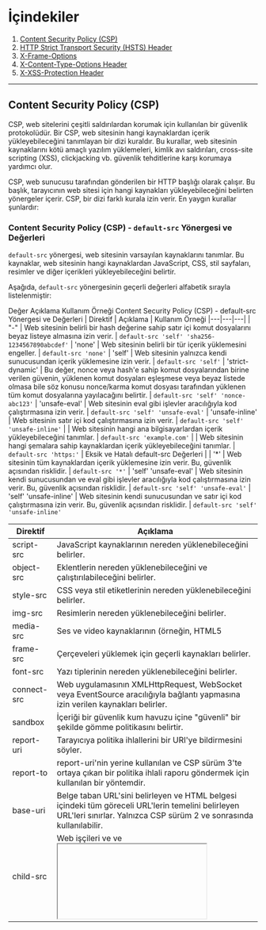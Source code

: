 # İçindekiler

1. [Content Security Policy (CSP)](#content-security-policy)
2. [HTTP Strict Transport Security (HSTS) Header](#http-strict-transport-security-hsts-header)
3. [X-Frame-Options](#x-frame-options)
4. [X-Content-Type-Options Header](#x-content-type-options-header)
5. [X-XSS-Protection Header](#x-xss-protection-header)

---

## Content Security Policy (CSP)

CSP, web sitelerini çeşitli saldırılardan korumak için kullanılan bir güvenlik protokolüdür. Bir CSP, web sitesinin hangi kaynaklardan içerik yükleyebileceğini tanımlayan bir dizi kuraldır. Bu kurallar, web sitesinin kaynaklarını kötü amaçlı yazılım yüklemeleri, kimlik avı saldırıları, cross-site scripting (XSS),  clickjacking vb. güvenlik tehditlerine karşı korumaya yardımcı olur.

CSP, web sunucusu tarafından gönderilen bir HTTP başlığı olarak çalışır. Bu başlık, tarayıcının web sitesi için hangi kaynakları yükleyebileceğini belirten yönergeler içerir.
CSP, bir dizi farklı kurala izin verir. En yaygın kurallar şunlardır:


### Content Security Policy (CSP) - `default-src` Yönergesi ve Değerleri

`default-src` yönergesi, web sitesinin varsayılan kaynaklarını tanımlar. Bu kaynaklar, web sitesinin hangi kaynaklardan JavaScript, CSS, stil sayfaları, resimler ve diğer içerikleri yükleyebileceğini belirtir.

Aşağıda, `default-src` yönergesinin geçerli değerleri alfabetik sırayla listelenmiştir:

Değer	Açıklama	Kullanım Örneği
Content Security Policy (CSP) - default-src Yönergesi ve Değerleri
| Direktif | Açıklama | Kullanım Örneği
|---|---|---|
| "<hash-algorithm>-<base64-value>" | Web sitesinin belirli bir hash değerine sahip satır içi komut dosyalarını beyaz listeye almasına izin verir. | `default-src 'self' 'sha256-1234567890abcdef'`
| 'none' | Web sitesinin belirli bir tür içerik yüklemesini engeller. | `default-src 'none'`
| 'self' | Web sitesinin yalnızca kendi sunucusundan içerik yüklemesine izin verir. | `default-src 'self'`
| 'strict-dynamic' | Bu değer, nonce veya hash'e sahip komut dosyalarından birine verilen güvenin, yüklenen komut dosyaları eşleşmese veya beyaz listede olmasa bile söz konusu nonce/karma komut dosyası tarafından yüklenen tüm komut dosyalarına yayılacağını belirtir. | `default-src 'self' 'nonce-abc123'`
| 'unsafe-eval' | Web sitesinin eval gibi işlevler aracılığıyla kod çalıştırmasına izin verir. | `default-src 'self' 'unsafe-eval'`
| 'unsafe-inline' | Web sitesinin satır içi kod çalıştırmasına izin verir. | `default-src 'self' 'unsafe-inline'`
| <host-source> | Web sitesinin hangi ana bilgisayarlardan içerik yükleyebileceğini tanımlar. | `default-src 'example.com'`
| <scheme-source> | Web sitesinin hangi şemalara sahip kaynaklardan içerik yükleyebileceğini tanımlar. | `default-src 'https:'`
| Eksik ve Hatalı default-src Değerleri |
| '*' | Web sitesinin tüm kaynaklardan içerik yüklemesine izin verir. Bu, güvenlik açısından risklidir. | `default-src '*'`
| 'self' 'unsafe-eval' | Web sitesinin kendi sunucusundan ve eval gibi işlevler aracılığıyla kod çalıştırmasına izin verir. Bu, güvenlik açısından risklidir. | `default-src 'self' 'unsafe-eval'`
| 'self' 'unsafe-inline' | Web sitesinin kendi sunucusundan ve satır içi kod çalıştırmasına izin verir. Bu, güvenlik açısından risklidir. | `default-src 'self' 'unsafe-inline'`

| Direktif | Açıklama |
|---|---|
| script-src | JavaScript kaynaklarının nereden yüklenebileceğini belirler. |
| object-src | Eklentlerin nereden yüklenebileceğini ve çalıştırılabileceğini belirler. |
| style-src | CSS veya stil etiketlerinin nereden yüklenebileceğini belirler. |
| img-src | Resimlerin nereden yüklenebileceğini belirler. |
| media-src | Ses ve video kaynaklarının (örneğin, HTML5 <audio>) geçerli kaynaklarını tanımlar. |
| frame-src | Çerçeveleri yüklemek için geçerli kaynakları belirler. |
| font-src | Yazı tiplerinin nereden yüklenebileceğini belirler. |
| connect-src | Web uygulamasının XMLHttpRequest, WebSocket veya EventSource aracılığıyla bağlantı yapmasına izin verilen kaynakları belirler. |
| sandbox | İçeriği bir güvenlik kum havuzu içine "güvenli" bir şekilde gömme politikasını belirtir. |
| report-uri | Tarayıcıya politika ihlallerini bir URI'ye bildirmesini söyler. |
| report-to | report-uri'nin yerine kullanılan ve CSP sürüm 3'te ortaya çıkan bir politika ihlali raporu göndermek için kullanılan bir yöntemdir. |
| base-uri | Belge taban URL'sini belirleyen ve HTML belgesi içindeki tüm göreceli URL'lerin temelini belirleyen URL'leri sınırlar. Yalnızca CSP sürüm 2 ve sonrasında kullanılabilir. |
| child-src | Web işçileri ve <frame> ve <iframe> gibi öğeler kullanılarak yüklenen içerik için geçerli kaynakları belirler. Sürüm 3'te kullanımdan kaldırıldı. |
| form-action | HTML <form> eylemi olarak kullanılabilecek geçerli URL'leri belirler. Yalnızca CSP sürüm 2 ve sonrasında kullanılabilir. |
| frame-ancestors | Bir kaynağın çerçevelenme kaynaklarını belirler. Yalnızca CSP sürüm 2 ve sonrasında kullanılabilir. |
| plugin-types | <object> ve <embed> ile çağrılan eklentiler için geçerli MIME tiplerini belirler. Yalnızca CSP sürüm 2 ve sonrasında kullanılabilir. |
| worker-src | Worker, SharedWorker veya ServiceWorker olarak yüklenebilecek URL'leri sınırlar. Yalnızca CSP sürüm 3 ve sonrasında kullanılabilir. |
| manifest-src | Uygulamanın manifest dosyasının nereden yüklenebileceğini sınırlar. Yalnızca CSP sürüm 3 ve sonrasında kullanılabilir. |

# Cross-site scripting (XSS) koruması için bazı CSP yönergeleri

### script-src

| Yönerge | Açıklama | Örnek |
|---|---|---|
| script-src | JavaScript kaynaklarının nereden yüklenebileceğini belirler. | `script-src 'self'` |
| script-src-elem | `script` ve `link` öğelerinden yüklenen komut dosyalarının nereden yüklenebileceğini belirler. | `script-src-elem 'self' https://example.com` |
| script-src-attr | `img` öğesinin `href` özniteliğinden yüklenen komut dosyalarının nereden yüklenebileceğini belirler. | `script-src-attr 'self' https://example.com` |

### img-src

| Yönerge | Açıklama | Örnek |
|---|---|---|
| img-src | Resimlerin nereden yüklenebileceğini belirler. | `img-src 'self'` |
| img-src-elem | `img` öğelerinden yüklenen görüntülerin nereden yüklenebileceğini belirler. | `img-src-elem 'self' https://example.com` |
| img-src-attr | `img` öğesinin `src` özniteliğinden yüklenen görüntülerin nereden yüklenebileceğini belirler. | `img-src-attr 'self' https://example.com` |

### frame-src

| Yönerge | Açıklama | Örnek |
|---|---|---|
| frame-src | Çerçevelerin nereden yüklenebileceğini belirler. | `frame-src 'self'` |
| frame-src-elem | `iframe` öğelerinden yüklenen çerçevelerin nereden yüklenebileceğini belirler. | `frame-src-elem 'self' https://example.com` |
| frame-src-attr | `img` öğesinin `src` özniteliğinden yüklenen çerçevelerin nereden yüklenebileceğini belirler. | `frame-src-attr 'self' https://example.com` |

### object-src

| Yönerge | Açıklama | Örnek |
|---|---|---|
| object-src | Nesnelerin nereden yüklenebileceğini belirler. | `object-src 'self'` |
| object-src-elem | `object` ve `embed` öğelerinden yüklenen nesnelerin nereden yüklenebileceğini belirler. | `object-src-elem 'self' https://example.com` |
| object-src-attr | `img` öğesinin `src` özniteliğinden yüklenen nesnelerin nereden yüklenebileceğini belirler. | `object-src-attr 'self' https://example.com` |

### HTTP Strict Transport Security (HSTS) Header

HSTS header, web sitesinin tüm iletişiminin yalnızca HTTPS protokolü üzerinden gerçekleşmesini sağlayan bir güvenlik başlığıdır. ...

# Strict-Transport-Security (HSTS) yönergeleri

| Yönerge | Açıklama | Örnek |
|---|---|---|
| max-age | Tarayıcının HSTS politikasını ne kadar süreyle hatırlaması gerektiğini belirtir. Bu direktif, saniye cinsinden bir sayı olarak belirtilir.Tarayıcının HSTS politikasını 1 yıl (31536000 saniye) boyunca hatırlamasını sağlar.| `max-age=31536000` |
| includeSubDomains | Bu isteğe bağlı direktif, HSTS politikasının bu HSTS hostunun yanı sıra hostun alan adının tüm alt alanları için de geçerli olduğunu gösterir. | `max-age=31536000; includeSubDomains` |
| preload | Bu direktif, alan adının tarayıcıya bilinen bir HSTS hostu olarak ön yüklenebileceğini gösterir. Bu, tarayıcının web sitenizi açmadan önce HSTS politikasını öğrenmesini sağlar. | `max-age=31536000; includeSubDomains; preload` |




# X-Frame-Options Header

X-Frame-Options header, web sitesinin iframe içinde görüntülenip görüntülenmeyeceğini gösteren bir güvenlik başlığıdır. Bu header'ı etkinleştirerek, web sitenizin yalnızca güvenilir kaynaklardan gelen iframe'lerde görüntülenmesini sağlayabilirsiniz. Bu, clickjacking saldırılarına karşı koruma sağlayabilir.

## Clickjacking nedir?

Clickjacking, kullanıcıların farkında olmadan kötü amaçlı bir web sitesine giriş yapmalarına veya eylemler gerçekleştirmelerine neden olan bir saldırı türüdür. Bu saldırılar, kullanıcıların tıklamalarını sahte bir web sitesine yönlendirmek için iframe'ler kullanılarak gerçekleştirilir.
| Yönerge | Açıklama | Örnek |
|---|---|---|
| DENY | Web sitesi hiçbir zaman iframe içinde görüntülenemez. Bu, clickjacking saldırılarına karşı en güçlü korumayı sağlar. | `Header always set X-Frame-Options DENY` |
| SAMEORIGIN | Web sitesi yalnızca aynı alan adı veya alt alan adı içinde iframe içinde görüntülenebilir. Bu, clickjacking saldırılarına karşı orta düzeyde koruma sağlar. | `Header always set X-Frame-Options SAMEORIGIN` |
| ALLOW-FROM | Web sitesi yalnızca belirtilen URL'lerden gelen iframe içinde görüntülenebilir. Bu, clickjacking saldırılarına karşı en az düzeyde koruma sağlar. | `Header always set X-Frame-Options ALLOW-FROM https://example.com` |


## X-Frame-Options header'ı nasıl etkinleştiririm?

X-Frame-Options header'ı web sunucunuzun ayarlarında etkinleştirebilirsiniz. 


# X-Content-Type-Options header

X-Content-Type-Options header, web sunucusunun HTTP yanıtlarına eklediği bir güvenlik başlığıdır. Bu header, tarayıcıların web sitesinin yanıtlarında bulunan içerik türlerini değiştirmesini engellemek için kullanılır.

**İçerik sahteciliği saldırıları nedir?**

İçerik sahteciliği saldırıları, saldırganların kullanıcıları kandırmak için web sitelerini manipüle etmek için kullandığı bir tür sosyal mühendislik saldırısıdır. Bu saldırılarda, saldırganlar, web sitesinin yanıtlarında bulunan içerik türlerini değiştirerek, kullanıcıları zararlı içeriklere yönlendirmeye çalışırlar.

**X-Content-Type-Options header'ın faydaları**

X-Content-Type-Options header'ı kullanmak, web sitenizi içerik sahteciliği saldırılarına karşı korumanın etkili bir yoludur. Bu header'ı kullanarak, tarayıcıların web sitenizin yanıtlarında bulunan içerik türlerini değiştirmesini engelleyebilir ve böylece kullanıcıları zararlı içeriklere yönlendirilmekten koruyabilirsiniz.

**X-Content-Type-Options header'ın yönergeleri**

X-Content-Type-Options header'ın iki yönergesi vardır:

* **nosniff:** Tarayıcıların web sitesinin yanıtlarında bulunan içerik türlerini değiştirmesini engeller. Bu, içerik sahteciliği saldırılarına karşı en güçlü korumayı sağlar.
* **sniff:** Tarayıcıların web sitesinin yanıtlarında bulunan içerik türlerini değiştirmesine izin verir. Bu, web sitenizin bazı özelliklerini kullanmanıza izin verir, ancak içerik sahteciliği saldırılarına karşı daha az koruma sağlar.

**X-Content-Type-Options header'ı nasıl etkinleştiririm?**

X-Content-Type-Options header'ı etkinleştirmek için web sunucunuzun ayarlarında aşağıdaki satırı ekleyebilirsiniz:
| Yönerge | Açıklama | Örnek |
|---|---|---|
| nosniff | Tarayıcıların web sitesinin yanıtlarında bulunan içerik türlerini değiştirmesini engeller. Bu, içerik sahteciliği saldırılarına karşı en güçlü korumayı sağlar. | `Header always set X-Content-Type-Options nosniff` |



# X-XSS-Protection header

X-XSS-Protection header, web sunucusunun HTTP yanıtlarına eklediği bir güvenlik başlığıdır. Bu header, tarayıcıların web sitesinin yanıtlarında bulunan XSS (Cross-Site Scripting) saldırılarını önlemek için kullandığı bir güvenlik önlemidir.

**XSS saldırıları nedir?**

XSS saldırıları, saldırganların kullanıcıları kandırmak için web sitelerini manipüle etmek için kullandığı bir tür web saldırısıdır. Bu saldırılarda, saldırganlar, web sitesinin yanıtlarında bulunan JavaScript kodunu değiştirerek, kullanıcıları zararlı bir web sitesine yönlendirmeye çalışırlar.

**X-XSS-Protection header'ın faydaları**

X-XSS-Protection header'ı kullanmak, web sitenizi XSS saldırılarına karşı korumanın etkili bir yoludur. Bu header'ı kullanarak, tarayıcıların web sitenizin yanıtlarında bulunan XSS saldırılarını önlemesini sağlayabilirsiniz.


X-XSS-Protection header'ın dört yönergesi vardır:

* **0:** Tarayıcı, XSS saldırılarını önlemek için herhangi bir önlem almaz. Bu, XSS saldırılarına karşı en az korumayı sağlar.
* **1:** Tarayıcı, XSS saldırılarını önlemek için bazı önlemler alır. Bu, web sitenizi XSS saldırılarına karşı korumak için etkili bir yoldur.
* **1; mode=block:** Tarayıcı, XSS saldırılarını önlemek için daha güçlü önlemler alır. Bu, web sitenizi XSS saldırılarına karşı en iyi şekilde korumak için en iyi yoldur.
* **1; report=uri:** Tarayıcı, XSS saldırılarını önlemek için daha güçlü önlemler alır ve ayrıca tespit edilen XSS saldırıları hakkında bir rapor gönderir.

**Yönergelerin örnekleri**

| Yönerge | Açıklama | Örnek |
|---|---|---|
| **0** | Tarayıcı, XSS saldırılarını önlemek için herhangi bir önlem almaz. Bu, XSS saldırılarına karşı en az korumayı sağlar. | `Header always set X-XSS-Protection "0"` |
| **1** | Tarayıcı, XSS saldırılarını önlemek için bazı önlemler alır. Bu, web sitenizi XSS saldırılarına karşı korumak için etkili bir yoldur. | `Header always set X-XSS-Protection "1"` |
| **1; mode=block** | Tarayıcı, XSS saldırılarını önlemek için daha güçlü önlemler alır. Bu, web sitenizi XSS saldırılarına karşı en iyi şekilde korumak için en iyi yoldur. | `Header always set X-XSS-Protection "1; mode=block"` |
| **1; report=uri** | Tarayıcı, XSS saldırılarını önlemek için daha güçlü önlemler alır ve ayrıca tespit edilen XSS saldırıları hakkında bir rapor gönderir. Bu rapor, saldırgan tarafından kullanılan XSS saldırısının türü ve konumu hakkında bilgi içerecektir. | `Header always set X-XSS-Protection "1; report=/path/to/report"` |

